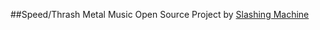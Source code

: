 ##Speed/Thrash Metal Music Open Source Project by [Slashing Machine](http://i.xiami.com/slashingmachine)
